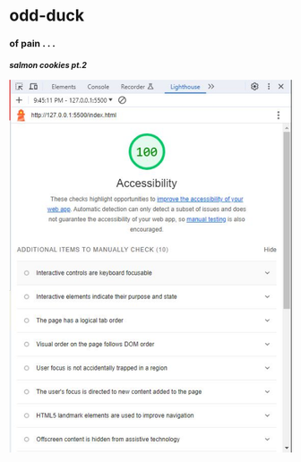 # odd-duck
### of pain . . . 
#### ***salmon cookies pt.2***

![Lab11 Lighthouse report](lab11_lighthouse.JPG)